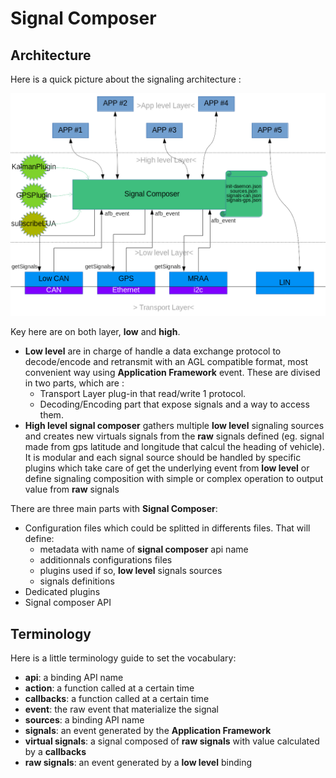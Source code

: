 # Signal Composer

## Architecture

Here is a quick picture about the signaling architecture :

![GlobalArchitecture]

Key here are on both layer, **low** and **high**.

- **Low level** are in charge of handle a data exchange protocol to
 decode/encode and retransmit with an AGL compatible format, most convenient
 way using **Application Framework** event. These are divised in two parts,
 which are :
  - Transport Layer plug-in that read/write 1 protocol.
  - Decoding/Encoding part that expose signals and a way to access them.
- **High level signal composer** gathers multiple **low level** signaling
 sources and creates new virtuals signals from the **raw** signals defined (eg.
 signal made from gps latitude and longitude that calcul the heading of
 vehicle). It is modular and each signal source should be handled by specific
 plugins which take care of get the underlying event from **low level** or
 define signaling composition with simple or complex operation to output value
 from **raw** signals

There are three main parts with **Signal Composer**:

- Configuration files which could be splitted in differents files. That will
 define:
  - metadata with name of **signal composer** api name
  - additionnals configurations files
  - plugins used if so, **low level** signals sources
  - signals definitions
- Dedicated plugins
- Signal composer API

## Terminology

Here is a little terminology guide to set the vocabulary:

- **api**: a binding API name
- **action**: a function called at a certain time
- **callbacks**: a function called at a certain time
- **event**: the raw event that materialize the signal
- **sources**: a binding API name
- **signals**: an event generated by the **Application Framework**
- **virtual signals**: a signal composed of **raw signals** with value
 calculated by a **callbacks**
- **raw signals**: an event generated by a **low level** binding

[GlobalArchitecture]: pictures/Global_Signaling_Architecture.png "Global architecture"
